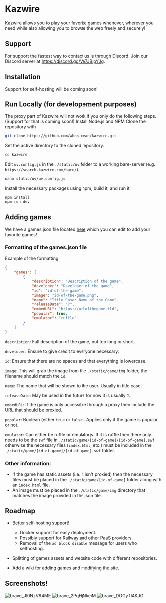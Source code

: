 # Kazwire

Kazwire allows you to play your favorite games whenever, wherever you need while also allowing you to browse the web freely and securely!

## Support

For support the fastest way to contact us is through Discord. Join our Discord server at https://discord.gg/Ve7JBjpYJg.

## Installation

Support for self-hosting will be coming soon!

## Run Locally (for developement purposes)

The proxy part of Kazwire will not work if you only do the following steps. (Support for that is coming soon!)
Install Node.js and NPM
Clone the repository with

```bash
git clone https://github.com/whos-evan/kazwire.git
```

Set the active directory to the cloned repository.

```bash
cd kazwire
```

Edit `uv.config.js` in the `./static/uv` folder to a working bare-server (e.g. `https://search.kazwire.com/bare/`).

```bash
nano static/uv/uv.config.js
```

Install the necessary packages using npm, build it, and run it.

```bash
npm install
npm run dev
```

## Adding games

We have a games.json file located [here](https://github.com/whos-evan/kazwire/blob/master/src/routes/games/games.json) which you can edit to add your favorite games!

### Formatting of the games.json file

Example of the formatting

```json
{
	"games": [
		{
			"description": "Description of the game",
			"developer": "Developer of the game",
			"id": "id-of-the-game",
			"image": "id-of-the-game.png",
			"name": "Title Case: Name of the Game",
			"releaseDate": "?",
			"embedURL": "https://urlofthegame.tld",
			"popular": true,
			"emulator": "ruffle"
		}
	]
}
```

`description`: Full description of the game, not too long or short.

`developer`: Ensure to give credit to everyone necessary.

`id`: Ensure that there are no spaces and that everything is lowercase.

`image`: This will grab the image from the `./static/game/img` folder, the filename should match the `id`.

`name`: The name that will be shown to the user. Usually in title case.

`releaseDate`: May be used in the future for now it is usually `?`.

`embedURL`: If the game is only accessible through a proxy then include the URL that should be proxied.

`popular`: Boolean (either `true` or `false`). Applies only if the game is popular or not.

`emulator`: Can either be ruffle or emulatorjs. If it is ruffle then there only needs to be the `swf` file in `./static/game/[id-of-game]/[id-of-game].swf` otherwise the necessary files (`index.html`, etc.) must be included in the `./static/game/[id-of-game]/[id-of-game].swf` folder.

### Other information:

- If the game has static assets (i.e. it isn't proxied) then the necessary files must be placed in the `./static/game/[id-of-game]` folder along with an `index.html` file.
- An image must be placed in the `./static/game/img` directory that matches the image provided in the json file.

## Roadmap

- Better self-hosting support!

  - Docker support for easy deployment.
  - Possibly support for Railway and other PaaS providers.
  - Removal of the `ad block disable` message for users who selfhosting.

- Splitting of games assets and website code with different repositories.

- Add a wiki for adding games and modifying the site.

## Screenshots!

![brave_Jl0NzV94ME](https://user-images.githubusercontent.com/72959444/209419997-4a995a17-1b1d-4b21-b9ef-f19c10d3c0d8.png)
![brave_2PqHjNkeiM](https://user-images.githubusercontent.com/72959444/209420008-c458e229-074f-4a4f-a486-dcb682f1dfe9.png)
![brave_DOGyTI4KJG](https://user-images.githubusercontent.com/72959444/209419990-b47880d2-2f08-40ba-a669-005a1456f1b2.png)

